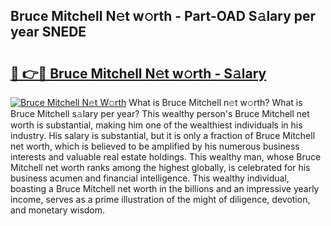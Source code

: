 ## Bruce Mitchell N𝚎t w𝚘rth - Part-OAD S𝚊lary per year SNEDE

# <h2><a href="http://gc2tqp.nevu.top/?p=Bruce+Mitchell">🔗 👉🔴 Bruce Mitchell N𝚎t w𝚘rth - S𝚊lary</a></h2>

[![Bruce Mitchell N𝚎t W𝚘rth](https://i.imgur.com/Oavwk0R.jpeg)](http://gc2tqp.nevu.top/?p=Bruce+Mitchell)
What is Bruce Mitchell n𝚎t w𝚘rth? What is Bruce Mitchell s𝚊lary per year?
This wealthy person's Bruce Mitchell net worth is substantial, making him one of the wealthiest individuals in his industry. His salary is substantial, but it is only a fraction of Bruce Mitchell net worth, which is believed to be amplified by his numerous business interests and valuable real estate holdings. This wealthy man, whose Bruce Mitchell net worth ranks among the highest globally, is celebrated for his business acumen and financial intelligence. This wealthy individual, boasting a Bruce Mitchell net worth in the billions and an impressive yearly income, serves as a prime illustration of the might of diligence, devotion, and monetary wisdom.

